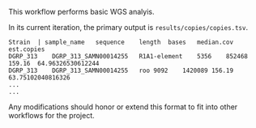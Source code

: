 This workflow performs basic WGS analyis.

In its current iteration, the primary output is `results/copies/copies.tsv`.

```
Strain	| sample_name	sequence	length	bases	median.cov	est.copies
DGRP_313	DGRP_313_SAMN00014255	R1A1-element	5356	852468	159.16	64.96326530612244
DGRP_313	DGRP_313_SAMN00014255	roo	9092	1420089	156.19	63.75102040816326
...
...
```

Any modifications should honor or extend this format to fit into other workflows for the project.
